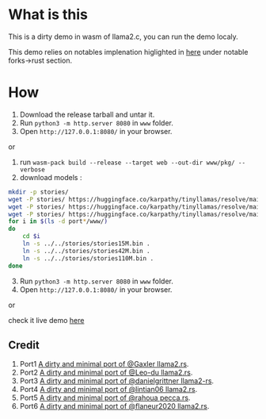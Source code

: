 
# What is this
This is a dirty demo in wasm of llama2.c, you can run the demo localy.

This demo relies on notables implenation higlighted in [here](https://github.com/karpathy/llama2.c) under notable forks->rust section.

# How
1) Download the release tarball and untar it.
2) Run `python3 -m http.server 8080` in `www` folder.
3) Open `http://127.0.0.1:8080/` in your browser.

or

1) run `wasm-pack build --release --target web --out-dir www/pkg/ --verbose`
2) download models :
```bash
mkdir -p stories/
wget -P stories/ https://huggingface.co/karpathy/tinyllamas/resolve/main/stories15M.bin
wget -P stories/ https://huggingface.co/karpathy/tinyllamas/resolve/main/stories42M.bin
wget -P stories/ https://huggingface.co/karpathy/tinyllamas/resolve/main/stories110M.bin
for i in $(ls -d port*/www/)
do
    cd $i
    ln -s ../../stories/stories15M.bin . 
    ln -s ../../stories/stories42M.bin .
    ln -s ../../stories/stories110M.bin .
done
```
3) Run `python3 -m http.server 8080` in `www` folder.
4) Open `http://127.0.0.1:8080/` in your browser.

or

check it live demo [here](tbd)

## Credit
1. Port1 [A dirty and minimal port of @Gaxler llama2.rs](https://github.com/mtb0x1/llama2.rs.wasm/blob/main/port1/README.md).
2. Port2 [A dirty and minimal port of @Leo-du llama2.rs](https://github.com/mtb0x1/llama2.rs.wasm/blob/main/port2/README.md).
3. Port3 [ A dirty and minimal port of @danielgrittner llama2-rs](https://github.com/mtb0x1/llama2.rs.wasm/blob/main/port3/README.md).
3. Port4 [ A dirty and minimal port of @lintian06 llama2.rs](https://github.com/mtb0x1/llama2.rs.wasm/blob/main/port4/README.md).
3. Port5 [ A dirty and minimal port of @rahoua pecca.rs](https://github.com/mtb0x1/llama2.rs.wasm/blob/main/port5/README.md).
3. Port6 [ A dirty and minimal port of @flaneur2020 llama2.rs](https://github.com/mtb0x1/llama2.rs.wasm/blob/main/port6/README.md).